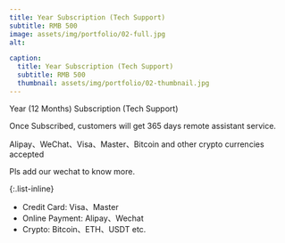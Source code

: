 ```yaml
---
title: Year Subscription (Tech Support)
subtitle: RMB 500
image: assets/img/portfolio/02-full.jpg
alt:

caption:
  title: Year Subscription (Tech Support)
  subtitle: RMB 500
  thumbnail: assets/img/portfolio/02-thumbnail.jpg
---
```

Year (12 Months) Subscription (Tech Support)

Once Subscribed, customers will get 365 days remote assistant service.

Alipay、WeChat、Visa、Master、Bitcoin and other crypto currencies accepted

Pls add our wechat to know more.

{:.list-inline}
- Credit Card: Visa、Master
- Online Payment: Alipay、Wechat
- Crypto: Bitcoin、ETH、USDT etc.